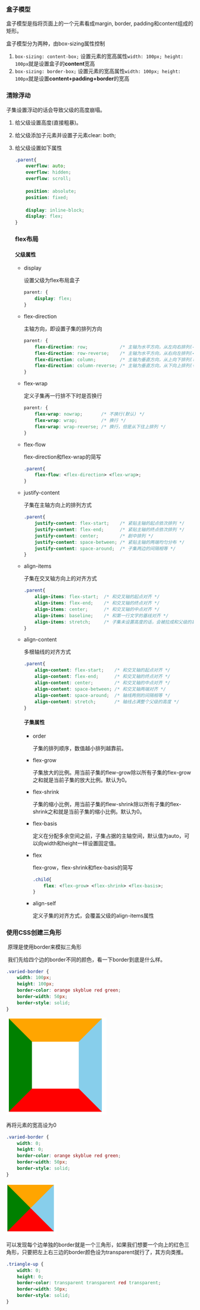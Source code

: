 ### 盒子模型

盒子模型是指将页面上的一个元素看成margin, border, padding和content组成的矩形。

盒子模型分为两种，由box-sizing属性控制

1. `box-sizing: content-box;`  设置元素的宽高属性`width: 100px; height: 100px`就是设置盒子的**content**宽高
2. `box-sizing: border-box;`  设置元素的宽高属性`width: 100px; height: 100px`就是设置**content+padding+border**的宽高

[^思考]: 设计者为什么会想到盒子模型，我觉得可能是因为考虑到计算每个元素的具体位置（浏览器的渲染页面过程的布局阶段会计算元素的具体位置）。而图形或者几何学中有一种叫bounding box的计算方法，就是用一个最小矩形来包围需要计算的物体，在计算物体的位置或者是否碰撞时就以物体的包围盒为基准，忽略物体的不规则的部分，从而简化了计算。



### 清除浮动

子集设置浮动的话会导致父级的高度崩塌。

1. 给父级设置高度(直接粗暴)。

2. 给父级添加子元素并设置子元素clear: both;

3. 给父级设置如下属性

   ```css
   .parent{
       overflow: auto;
       overflow: hidden;
       overflow: scroll;
       
       position: absolute;
       position: fixed;
       
       display: inline-block;
       display: flex;
   }
   ```

   [^技巧]: 方法2我们可以使用伪元素为父级添加子元素

   ### flex布局

   #### 父级属性

   - display

     设置父级为flex布局盒子

     ```css
     parent: {
         display: flex;
     }
     ```

   - flex-direction

     主轴方向，即设置子集的排列方向

     ```css
     parent: {
         flex-direction: row;            /* 主轴为水平方向，从左向右排列(→) */
         flex-direction: row-reverse;    /* 主轴为水平方向，从右向左排列(←) */
         flex-direction: column;         /* 主轴为垂直方向，从上向下排列(↓) */
         flex-direction: column-reverse; /* 主轴为垂直方向，从下向上排列(↑) */
     }
     ```

   - flex-wrap

     定义子集再一行排不下时是否换行

     ```css
     parent: {
         flex-wrap: nowrap;       /* 不换行(默认) */
         flex-wrap: wrap;         /* 换行 */
         flex-wrap: wrap-reverse; /* 换行，但是从下往上排列 */
     }
     ```

   - flex-flow

     flex-direction和flex-wrap的简写

     ```css
     .parent{
         flex-flow: <flex-direction> <flex-wrap>;
     }
     ```

   - justify-content

     子集在主轴方向上的排列方式

     ```css
     .parent{
         justify-content: flex-start;    /* 紧贴主轴的起点依次排列 */
         justify-content: flex-end;      /* 紧贴主轴的终点依次排列 */
         justify-content: center;        /* 剧中排列 */
         justify-content: space-between; /* 紧贴主轴的两端均匀分布 */
         justify-content: space-around;  /* 子集两边的间隔相等 */
     }
     ```

   - align-items

     子集在交叉轴方向上的对齐方式

     ```css
     .parent{
         align-items: flex-start;  /* 和交叉轴的起点对齐 */
         align-items: flex-end;    /* 和交叉轴的终点对齐 */
         align-items: center;      /* 和交叉轴的中点对齐 */
         align-items: baseline;    /* 和第一行文字的基线对齐 */
         align-items: stretch;     /* 子集未设置高度的话，会被拉成和父级的高度一样 */
     }
     ```

   - align-content

     多根轴线的对齐方式

     ```css
     .parent{
         align-content: flex-start;    /* 和交叉轴的起点对齐 */
         align-content: flex-end;      /* 和交叉轴的终点对齐 */
         align-content: center;        /* 和交叉轴的中点对齐 */
         align-content: space-between; /* 和交叉轴两端对齐 */
         align-content: space-around;  /* 轴线两侧的间隔相等 */
         align-content: stretch;       /* 轴线占满整个父级的高度 */
     }
     ```

     #### 子集属性

     - order

       子集的排列顺序，数值越小排列越靠前。

     - flex-grow

       子集放大的比例。用当前子集的flew-grow除以所有子集的flex-grow之和就是当前子集的放大比例。默认为0。

     - flex-shrink

       子集的缩小比例，用当前子集的flew-shrink除以所有子集的flex-shrink之和就是当前子集的缩小比例。默认为0。

     - flex-basis

       定义在分配多余空间之前，子集占据的主轴空间，默认值为auto，可以向width和height一样设置固定值。

     - flex

       flex-grow，flex-shrink和flex-basis的简写

       ```css
       .child{
           flex: <flex-grow> <flex-shrink> <flex-basis>;
       }
       ```

     - align-self

       定义子集的对齐方式，会覆盖父级的align-items属性

### 使用CSS创建三角形

​	原理是使用border来模拟三角形

​	我们先给四个边的border不同的颜色，看一下border到底是什么样。

```css
.varied-border {
    width: 100px;
    height: 100px;
    border-color: orange skyblue red green;
    border-width: 50px;
    border-style: solid;
}

```

![](https://github.com/chenxiaoleizi/FrontEnd/blob/master/image/image-20200929201438090.png)

再将元素的宽高设为0

```css
.varied-border {
    width: 0;
    height: 0;
    border-color: orange skyblue red green;
    border-width: 50px;
    border-style: solid;
}
```

![](https://github.com/chenxiaoleizi/FrontEnd/blob/master/image/image-20200929202629753.png)

可以发现每个边单独的border就是一个三角形，如果我们想要一个向上的红色三角形，只要把左上右三边的border颜色设为transparent就行了，其方向类推。

```css
.triangle-up {
    width: 0;
    height: 0;
    border-color: transparent transparent red transparent;
    border-width: 50px;
    border-style: solid;
}
```


